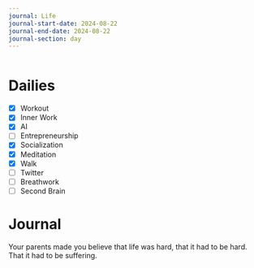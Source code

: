 ```yaml
---
journal: Life
journal-start-date: 2024-08-22
journal-end-date: 2024-08-22
journal-section: day
---
```


```calendar-nav
```

# Dailies

- [x] Workout
- [x] Inner Work
- [x] AI
- [ ] Entrepreneurship
- [x] Socialization
- [x] Meditation
- [x] Walk
- [ ] Twitter
- [ ] Breathwork
- [ ] Second Brain

# Journal

Your parents made you believe that life was hard, that it had to be hard. That it had to be suffering. 

